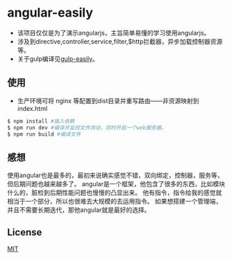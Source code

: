 # angular-easily
* 该项目仅仅是为了演示angularjs，主旨简单易懂的学习使用angularjs。
* 涉及到directive,controller,service,filter,$http拦截器，异步加载控制器资源等。
* 关于gulp编译见[gulp-easily](https://github.com/yujingwyh/gulp-easily)。

## 使用
* 生产环境可将 nginx 等配置到dist目录并重写路由——非资源映射到index.html

``` bash
$ npm install #插入依赖
$ npm run dev #编译并监视文件改动，同时开启一个web服务器，
$ npm run build #编译文件
```
## 感想
使用angular也是最多的，最初来说确实感觉不错，双向绑定，控制器，服务等，但后期问题也越来越多了。
angular是一个框架，他包含了很多的东西，比如模块什么的，脏检到后期性能问题也慢慢的凸显出来。
他有指令，指令给我的感觉就相当于一个部分，所以也很难去大规模的去运用指令。
如果想搭建一个管理端，并且不需要长期迭代，那他angular就是最好的选择。


## License
[MIT](http://opensource.org/licenses/MIT)
